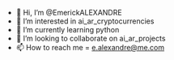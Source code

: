 - 👋 Hi, I’m @EmerickALEXANDRE
- 👀 I’m interested in ai_ar_cryptocurrencies
- 🌱 I’m currently learning python
- 💞️ I’m looking to collaborate on ai_ar_projects
- 📫 How to reach me = e.alexandre@me.com

<!---
EmerickALEXANDRE/EmerickALEXANDRE is a ✨ special ✨ repository because its `README.md` (this file) appears on your GitHub profile.
You can click the Preview link to take a look at your changes.
--->
